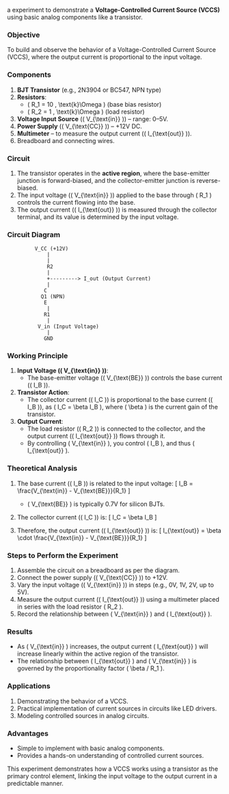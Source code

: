 a experiment to demonstrate a **Voltage-Controlled Current Source (VCCS)** using basic analog components like a transistor.

### **Objective**
To build and observe the behavior of a Voltage-Controlled Current Source (VCCS), where the output current is proportional to the input voltage.

### **Components**
1. **BJT Transistor** (e.g., 2N3904 or BC547, NPN type)
2. **Resistors**:
   - \( R_1 = 10 \, \text{k}\Omega \) (base bias resistor)
   - \( R_2 = 1 \, \text{k}\Omega \) (load resistor)
3. **Voltage Input Source** (\( V_{\text{in}} \)) – range: 0–5V.
4. **Power Supply** (\( V_{\text{CC}} \)) – +12V DC.
5. **Multimeter** – to measure the output current (\( I_{\text{out}} \)).
6. Breadboard and connecting wires.

### **Circuit**
1. The transistor operates in the **active region**, where the base-emitter junction is forward-biased, and the collector-emitter junction is reverse-biased.
2. The input voltage (\( V_{\text{in}} \)) applied to the base through \( R_1 \) controls the current flowing into the base.
3. The output current (\( I_{\text{out}} \)) is measured through the collector terminal, and its value is determined by the input voltage.

### **Circuit Diagram**
```
         V_CC (+12V)
             |
             |
             R2
             |
             +---------> I_out (Output Current)
             |
            C
           Q1 (NPN)
            E
             |
            R1
             |
          V_in (Input Voltage)
             |
            GND
```

### **Working Principle**
1. **Input Voltage (\( V_{\text{in}} \))**:
   - The base-emitter voltage (\( V_{\text{BE}} \)) controls the base current (\( I_B \)).
2. **Transistor Action**:
   - The collector current (\( I_C \)) is proportional to the base current (\( I_B \)), as \( I_C = \beta I_B \), where \( \beta \) is the current gain of the transistor.
3. **Output Current**:
   - The load resistor (\( R_2 \)) is connected to the collector, and the output current (\( I_{\text{out}} \)) flows through it.
   - By controlling \( V_{\text{in}} \), you control \( I_B \), and thus \( I_{\text{out}} \).

### **Theoretical Analysis**
1. The base current (\( I_B \)) is related to the input voltage:
   \[
   I_B = \frac{V_{\text{in}} - V_{\text{BE}}}{R_1}
   \]
   - \( V_{\text{BE}} \) is typically 0.7V for silicon BJTs.

2. The collector current (\( I_C \)) is:
   \[
   I_C = \beta I_B
   \]

3. Therefore, the output current (\( I_{\text{out}} \)) is:
   \[
   I_{\text{out}} = \beta \cdot \frac{V_{\text{in}} - V_{\text{BE}}}{R_1}
   \]

### **Steps to Perform the Experiment**
1. Assemble the circuit on a breadboard as per the diagram.
2. Connect the power supply (\( V_{\text{CC}} \)) to +12V.
3. Vary the input voltage (\( V_{\text{in}} \)) in steps (e.g., 0V, 1V, 2V, up to 5V).
4. Measure the output current (\( I_{\text{out}} \)) using a multimeter placed in series with the load resistor \( R_2 \).
5. Record the relationship between \( V_{\text{in}} \) and \( I_{\text{out}} \).

### **Results**
- As \( V_{\text{in}} \) increases, the output current \( I_{\text{out}} \) will increase linearly within the active region of the transistor.
- The relationship between \( I_{\text{out}} \) and \( V_{\text{in}} \) is governed by the proportionality factor \( \beta / R_1 \).

### **Applications**
1. Demonstrating the behavior of a VCCS.
2. Practical implementation of current sources in circuits like LED drivers.
3. Modeling controlled sources in analog circuits.

### **Advantages**
- Simple to implement with basic analog components.
- Provides a hands-on understanding of controlled current sources.

This experiment demonstrates how a VCCS works using a transistor as the primary control element, linking the input voltage to the output current in a predictable manner.
